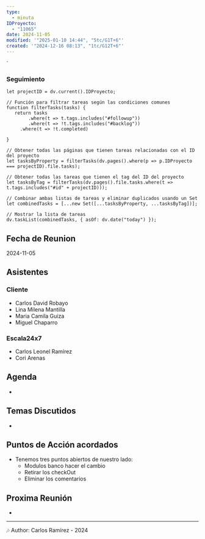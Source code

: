 ```yaml
---
type:
  - minuta
IDProyecto:
  - "11065"
date: 2024-11-05
modified: '"2025-01-10 14:44", "5tc/G1T+6"'
created: '"2024-12-16 08:13", "1tc/G12T+6"'
---
```

`

### Seguimiento

```dataviewjs
let projectID = dv.current().IDProyecto;

// Función para filtrar tareas según las condiciones comunes
function filterTasks(tasks) {
   return tasks
        .where(t => t.tags.includes("#followup"))
        .where(t => !t.tags.includes("#backlog"))
     .where(t => !t.completed)
        
}

// Obtener todas las páginas que tienen tareas relacionadas con el ID del proyecto
let tasksByProperty = filterTasks(dv.pages().where(p => p.IDProyecto === projectID).file.tasks);

// Obtener todas las tareas que tienen el tag del ID del proyecto
let tasksByTag = filterTasks(dv.pages().file.tasks.where(t => t.tags.includes("#id" + projectID)));

// Combinar ambas listas de tareas y eliminar duplicados usando un Set
let combinedTasks = [...new Set([...tasksByProperty, ...tasksByTag])];

// Mostrar la lista de tareas
dv.taskList(combinedTasks, { asOf: dv.date("today") });
 ```
## Fecha de Reunion
2024-11-05

## Asistentes

### Cliente
* Carlos David Robayo
* Lina Milena Mantilla
* Maria Camila Guiza
* Miguel Chaparro

### Escala24x7
- Carlos Leonel Ramírez
-  Cori Arenas

## Agenda
* 
## Temas Discutidos
*  

## Puntos de Acción acordados
- Tenemos tres puntos abiertos de nuestro lado:
	- Modulos banco hacer el cambio
	- Retirar los checkOut
	- Eliminar los comentarios


## Proxima Reunión
*   

---
🎶
Author: Carlos Ramírez - 2024
